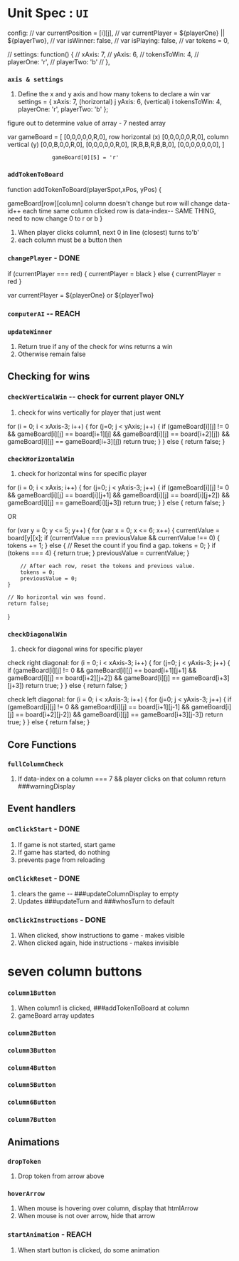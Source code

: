 # Unit Spec : `UI`


config:
// var currentPosition = [i][j],
// var currentPlayer = ${playerOne} || ${playerTwo},
// var isWinner: false,
// var isPlaying: false,
// var tokens = 0,

// settings: function() {
//   xAxis: 7,
//   yAxis: 6,
//   tokensToWin: 4,
//   playerOne: 'r',
//   playerTwo: 'b'
// },

### `axis & settings`
1. Define the x and y axis and how many tokens to declare a win
var settings = {
  xAxis: 7, (horizontal) j
  yAxis: 6, (vertical) i
  tokensToWin: 4,
  playerOne: 'r',
  playerTwo: 'b'
};

figure out to determine value of array - 7 nested array

var gameBoard = [ [0,0,0,0,0,R,0], row horizontal (x)
                  [0,0,0,0,0,R,0], column vertical (y)
                  [0,0,B,0,0,R,0],
                  [0,0,0,0,0,R,0],
                  [R,B,B,R,B,B,0],
                  [0,0,0,0,0,0,0], ]

                  gameBoard[0][5] = 'r'

### `addTokenToBoard`
function addTokenToBoard(playerSpot,xPos, yPos) {
  <!-- gameBoard[xPos][yPos] = playerSpot;
  gameBoard[j][i] -- [data-id][] -->
  gameBoard[row][column]
  column doesn't change but row will change
  data-id++ each time same column clicked
  row is data-index-- SAME THING,
  need to now change 0 to r or b
}

1. When player clicks column1, next 0 in line (closest) turns to'b'
2. each column must be a button then

### `changePlayer` - DONE
if (currentPlayer === red) {
  currentPlayer = black
} else {
  currentPlayer = red
}

var currentPlayer = ${playerOne} or ${playerTwo}

### `computerAI` -- REACH

<!-- ### `updateTurn` - JS code
1. Default starts with playerOne
2. if !playerOne, then playerTwo -->

### `updateWinner`
1. Return true if any of the check for wins returns a win
2. Otherwise remain false

## Checking for wins

### `checkVerticalWin` -- check for current player ONLY

1. check for wins vertically for player that just went

  for (i = 0; i < xAxis-3; i++) {
    for (j=0; j < yAxis; j++) {
      if (gameBoard[i][j] != 0 && gameBoard[i][j] == board[i+1][j] && gameBoard[i][j] == board[i+2][j]) && gameBoard[i][j] == gameBoard[i+3][j])
      return true;
    }
  } else {
    return false;
  }

<!--
function checkVerticalWin(token, column, data-index) {
  if (column[i][index] < axis.xAxis) {
    for (var i = 0; i < axis.xAxis; i++) {
      if ( tokens[black] < 4) {
        tokens[black]++ (updateDataIndex)
        array.push(); (updateColumnArray)
      } else if (tokens === 4) {
        array.push();
        return updateWinner;
      } else if (column[i][index] === 7) {
        return fullColumnCheck;
      }
    }
  }
} -->

### `checkHorizontalWin`
1. check for horizontal wins for specific player

for (i = 0; i < xAxis; i++) {
  for (j=0; j < yAxis-3; j++) {
    if (gameBoard[i][j] != 0 && gameBoard[i][j] == board[i][j+1] && gameBoard[i][j] == board[i][j+2]) && gameBoard[i][j] == gameBoard[i][j+3])
    return true;
  }
} else {
  return false;
}

OR

for (var y = 0; y <= 5; y++) {
        for (var x = 0; x <= 6; x++) {
            currentValue = board[y][x];
            if (currentValue === previousValue && currentValue !== 0) {
                tokens += 1;
            } else {
                // Reset the count if you find a gap.
                tokens = 0;
            }
            if (tokens === 4) {
                return true;
            }
            previousValue = currentValue;
        }

        // After each row, reset the tokens and previous value.
        tokens = 0;
        previousValue = 0;
    }

    // No horizontal win was found.
    return false;
}

### `checkDiagonalWin`
1. check for diagonal wins for specific player

check right diagonal:
for (i = 0; i < xAxis-3; i++) {
  for (j=0; j < yAxis-3; j++) {
    if (gameBoard[i][j] != 0 && gameBoard[i][j] == board[i+1][j+1] && gameBoard[i][j] == board[i+2][j+2]) && gameBoard[i][j] == gameBoard[i+3][j+3])
    return true;
  }
} else {
  return false;
}

check left diagonal:
for (i = 0; i < xAxis-3; i++) {
  for (j=0; j < yAxis-3; j++) {
    if (gameBoard[i][j] != 0 && gameBoard[i][j] == board[i+1][j-1] && gameBoard[i][j] == board[i+2][j-2]) && gameBoard[i][j] == gameBoard[i+3][j-3])
    return true;
  }
} else {
  return false;
}


## Core Functions

<!-- ### `updateDataIndex`
1. When a column is clicked, update the data-index of that column +1
2. if that column array === 7, do nothing
tokens = tokens + 1; -->

### `fullColumnCheck`
1. If data-index on a column === 7 && player clicks on that column
return ###warningDisplay

<!-- ### `updateColumnArray` -- update Board
1. When a column is clicked, +1 to that column's array
2. If column array === 7, do nothing
When column is clicked, add token to column[i][j+1]

  while (board[i][index] !== 7) {
    if (board[i][index] < 7) {
      add to array
      board[i].push();
    }
  }

for (var y = 0; y <= 5; y++) {
  for (var x = 0; x <= 6; x++) {
    if (gameBoard[y][x] !== 0) {
      var spot = $('')
    }
  }
} -->


## Event handlers

### `onClickStart` - DONE
1. If game is not started,
    start game
2. If game has started, do nothing
3. prevents page from reloading


### `onClickReset` - DONE
1. clears the game -- ###updateColumnDisplay to empty
2. Updates ###updateTurn and ###whosTurn to default

### `onClickInstructions` - DONE
1. When clicked, show instructions to game - makes visible
2. When clicked again, hide instructions - makes invisible

# seven column buttons
### `column1Button`
1. When column1 is clicked, ###addTokenToBoard at column
2. gameBoard array updates
### `column2Button`
### `column3Button`
### `column4Button`
### `column5Button`
### `column6Button`
### `column7Button`

## Animations

### `dropToken`
1. Drop token from arrow above

### `hoverArrow`
1. When mouse is hovering over column, display that htmlArrow
2. When mouse is not over arrow, hide that arrow

### `startAnimation` - REACH
1. When start button is clicked, do some animation
